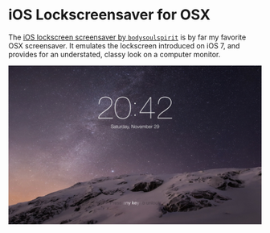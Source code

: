 # iOS Lockscreensaver for OSX

The [iOS lockscreen screensaver by `bodysoulspirit`](http://bodysoulspirit.weebly.com/ios-screensaver-for-osx.html) is by far my favorite OSX screensaver. It emulates the lockscreen introduced on iOS 7, and provides for an understated, classy look on a computer monitor.

![Screenshot of iOS Lockscreensaver](screenshot.jpg)